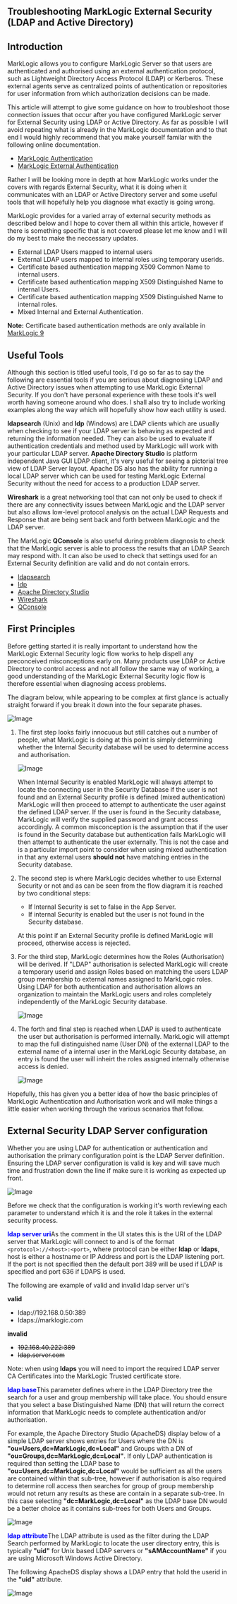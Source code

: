 ## Troubleshooting MarkLogic External Security (LDAP and Active Directory)

## Introduction

MarkLogic allows you to configure MarkLogic Server so that users are authenticated and authorised using an external authentication protocol, such as Lightweight Directory Access Protocol (LDAP) or Kerberos. These external agents serve as centralized points of authentication or repositories for user information from which authorization decisions can be made.

This article will attempt to give some guidance on how to troubleshoot those connection issues that occur after you have configured MarkLogic server for External Security using LDAP or Active Directory. As far as possible I will avoid repeating what is already in the MarkLogic documentation and to that end I would highly recommend that you make yourself familar with the following online documentation.
 
 * [MarkLogic Authentication](https://docs.marklogic.com/guide/security/authentication)
 * [MarkLogic External Authentication](https://docs.marklogic.com/guide/security/external-auth)
 
 
 Rather I will be looking more in depth at how MarkLogic works under the covers with regards External Security, what it is doing when it communicates with an LDAP or Active Directory server and some useful tools that will hopefully help you diagnose what exactly is going wrong.
 
 MarkLogic provides for a varied array of external security methods as described below and I hope to cover them all within this article, however if there is something specific that is not covered please let me know and I will do my best to make the neccessary updates.
 
 * External LDAP Users mapped to internal users
 * External LDAP users mapped to internal roles using temporary userids.
 * Certificate based authentication mapping X509 Common Name to internal users.
 * Certificate based authentication mapping X509 Distinguished Name to internal Users.
 * Certificate based authentication mapping X509 Distinguished Name to internal roles.
 * Mixed Internal and External Authentication.
 
 **Note:** Certificate based authentication methods are only available in [MarkLogic 9](https://docs.marklogic.com/guide/security/authentication#id_28959)
 
## Useful Tools
 
 Although this section is titled useful tools, I'd go so far as to say the following are essential tools if you are serious about diagnosing LDAP and Active Directory issues when attempting to use MarkLogic External Security. If you don't have personal experience with these tools it's well worth having someone around who does. I shall also try to include working examples along the way which will hopefully show how each utility is used.
  
  **ldapsearch** (Unix) and **ldp** (Windows) are LDAP clients which are usually when checking to see if your LDAP server is behaving as expected and returning the information needed. They can also be used to evaluate if authentication credentials and method used by MarkLogic will work with your particular LDAP server. **Apache Directory Studio** is platform independent  Java GUI LDAP client, it's very useful for seeing a pictorial tree view of LDAP Server layout. Apache DS also has the ability for running a local LDAP server which can be used for testing MarkLogic External Security without the need for access to a production LDAP server.
  
  **Wireshark** is a great networking tool that can not only be used to check if there are any connectivity issues between MarkLogic and the LDAP server but also allows low-level protocol analysis on the actual LDAP Requests and Response that are being sent back and forth between MarkLogic and the LDAP server.
  
  The MarkLogic **QConsole** is also useful during problem diagnosis to check that the MarkLogic server is able to process the results that an LDAP Search may respond with. It can also be used to check that settings used for an External Security definition are valid and do not contain errors.
   
 * [ldapsearch](https://linux.die.net/man/1/ldapsearch) 
 * [ldp](https://technet.microsoft.com/en-us/library/cc772839(v=ws.10).aspx) 
 * [Apache Directory Studio](http://directory.apache.org/studio/)
 * [Wireshark](https://www.wireshark.org/)
 * [QConsole](https://docs.marklogic.com/guide/qconsole/intro)

 
## First Principles
 
 Before getting started it is really important to understand how the MarkLogic External Security logic flow works to help dispell any preconceived misconceptions early on. Many products use LDAP or Active Directory to control access and not all follow the same way of working, a good understanding of the MarkLogic External Security logic flow is therefore essential when diagnosing access problems.
  
 The diagram below, while appearing to be complex at first glance is actually straight forward if you break it down into the four separate phases.
 
  ![Image](./../images/MarkLogicExternalSecurityLogic.svg)
  
1.  The first step looks fairly innocuous but still catches out a number of people, what MarkLogic is doing at this point is simply determining whether the Internal Security database will be used to determine access and authorisation. 

    ![Image](./../images/MarkLogicAppServerSecurity1.png)
  
    When Internal Security is enabled MarkLogic will always attempt to locate the connecting user in the Security Database if the user is not found and an External Security profile is defined (mixed authentication) MarkLogic will then proceed to attempt to authenticate the user against the defined LDAP server. If the user is found in the Security database, MarkLogic will verify the supplied password and grant access accordingly. A common misconception is the assumption that if the user is found in the Security database but authentication fails MarkLogic will then attempt to authenticate the user externally. This is not the case and is a particular import point to consider when using mixed authentication in that any external users **should not** have matching entries in the Security database. 

2. The second step is where MarkLogic decides whether to use External Security or not and as can be seen from the flow diagram it is reached by two conditional steps:

    * If Internal Security is set to false in the App Server.
    * If internal Security is enabled but the user is not found in the Security database.

    At this point if an External Security profile is defined MarkLogic will proceed, otherwise access is rejected.

3. For the third step, MarkLogic determines how the Roles (Authorisation) will be derived. If "LDAP" authorisation is selected MarkLogic will create a temporary userid and assign Roles based on matching the users LDAP group membership to external names assigned to MarkLogic roles. Using LDAP for both authentication and authorisation allows an organization to maintain the MarkLogic users and roles completely independently of the MarkLogic Security database.

    ![Image](./../images/MarkLogicExternalSecurity2.png)
  
4. The forth and final step is reached when LDAP is used to authenticate the user but authorisation is performed internally. MarkLogic will attempt to map the full distinguished name (User DN) of the external LDAP to the external name of a internal user in the MarkLogic Security database, an entry is found the user will inheirt the roles assigned internally otherwise access is denied.

    ![Image](./../images/MarkLogicExternalSecurity1.png)

Hopefully, this has given you a better idea of how the basic principles of MarkLogic Authentication and Authorisation work and will make things a little easier when working through the various scenarios that follow.
 

## External Security LDAP Server configuration

Whether you are using LDAP for authentication or authentication and authorisation the primary configuration point is the LDAP Server definition. Ensuring the LDAP server configuration is valid is key and will save much time and frustration down the line if make sure it is working as expected up front.

   ![Image](./../images/MarkLogicLDAPServerConfig.png)

Before we check that the configuration is working it's worth reviewing each parameter to understand which it is and the role it takes in the external security process.

<font color="blue">**ldap server uri**</font>As the comment in the UI states this is the URI of the LDAP server that MarkLogic will connect to and is of the format `<protocol>://<host>:<port>`, where protocol can be either __ldap__ or __ldaps__, host is either a hostname or IP Address and port is the LDAP listening port.
If the port is not specified then the default port 389 will be used if LDAP is specified and port 636 if LDAPS is used.

The following are example of valid and invalid ldap server uri's

__valid__
* ldap://192.168.0.50:389
* ldaps://marklogic.com

__invalid__
* ~~192.168.40.222:389~~
* ~~ldap.server.com~~

Note: when using **ldaps** you will need to import the required LDAP server CA Certificates into the MarkLogic Trusted certificate store.

<script src="https://gist.github.com/ableasdale/40078492aa612b153a49.js"></script>
 

<font color="blue">**ldap base**</font>This parameter defines where in the LDAP Directory tree the search for a user and group membership will take place. You should ensure that you select a base Distinguished Name (DN) that will return the correct information that MarkLogic needs to complete authentication and/or authorisation.
                                       
For example, the Apache Directory Studio (ApacheDS) display below of a simple LDAP server shows entries for Users where the DN is __"ou=Users,dc=MarkLogic,dc=Local"__ and Groups with a DN of __"ou=Groups,dc=MarkLogic,dc=Local"__. If only LDAP authentication is required than setting the LDAP base to __"ou=Users,dc=MarkLogic,dc=Local"__ would be sufficient as all the users are contained within that sub-tree, however if authorisation is also required to determine roll access then searches for group of group membership would not return any results as these are contain in a separate sub-tree. In this case selecting __"dc=MarkLogic,dc=Local"__ as the LDAP base DN would be a better choice as it contains sub-trees for both Users and Groups.

   ![Image](./../images/MarkLogicLDAPDirectory1.png)
   
<font color="blue">__ldap attribute__</font>The LDAP attribute is used as the filter during the LDAP Search performed by MarkLogic to locate the user directory entry, this is typically __"uid"__ for Unix based LDAP servers or __"sAMAccountName"__ if you are using Microsoft Windows Active Directory. 

The following ApacheDS display shows a LDAP entry that hold the userid in the __"uid"__ attribute.

   ![Image](./../images/MarkLogicLDAPUserEntry.png)   
   
  